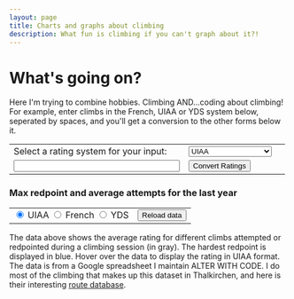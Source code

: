 ```yaml
---
layout: page
title: Charts and graphs about climbing
description: What fun is climbing if you can't graph about it?!
---
```


<script src="/assets/js/tabletop.js" type="text/javascript">
</script>
<script src="/assets/js/climbgrades.js" type="text/javascript">
</script>
<script src="/assets/js/jquery.min.js" type="text/javascript">
</script>
<script src="/assets/js/Chart.js" type="text/javascript">
</script>

<script src="/assets/js/reporting.js" type="text/javascript">
</script>

<h1>What's going on?</h1>

<p>
Here I'm trying to combine hobbies. Climbing AND...coding about climbing! For
example, enter climbs in the French, UIAA or YDS system below, seperated by
spaces, and you'll get a conversion to the other forms below it.
</p>

<table>
<tr>
<td>
<label for="inputRatings">Select a rating system for your input:</label>
</td>
<td>
<select style="width: 150px" name="inputRatings" id="inputRatings">
  <option value="UIAA" selected>UIAA</option>
  <option value="French">French</option>
  <option value="YDS">YDS</option>
</select>
</td>
<td id="outputSystemOne"></td>
</tr>
<tr>
<td>
<input style="width: 300px" id="ratingsText">
</td>
<td>
<input id="clickRatings" type="button" value="Convert Ratings">
</td>
<td id="outputSystemTwo"></td>
</tr>
</table>

<h3>Max redpoint and average attempts for the last year</h3>
<table>
<tr>
<td>
<div id="chartRadio">
  <input type="radio" id="uiaa" name="rating" checked="checked">
  <label for="uiaa">UIAA</label>
 
  <input type="radio" id="french" name="rating">
  <label for="french">French</label>
 
  <input type="radio" id="yds" name="rating">
  <label for="yds">YDS</label>
</div>
</td>
<td>
<input id="reloadData" type="button" value="Reload data">
</td>
</tr>
</table>
<canvas id="myChart" width="800" height="400"></canvas>

<p>
The data above shows the average rating for different climbs attempted or
redpointed during a climbing session (in gray). The hardest redpoint is
displayed in blue. Hover over the data to display the rating in UIAA format. The
data is from a Google spreadsheet I maintain <span
id="spreadSheetLocation">ALTER WITH CODE</span>. I do most of the climbing that
makes up this dataset in Thalkirchen, and here is their interesting
<a href="http://orgacontrol.verbundklettern.de/RoutenDB/index2.php">route database</a>.
</p>


